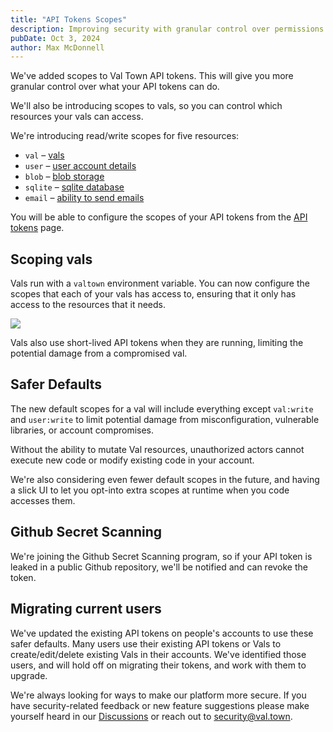```yaml
---
title: "API Tokens Scopes"
description: Improving security with granular control over permissions
pubDate: Oct 3, 2024
author: Max McDonnell
---
```


We've added scopes to Val Town API tokens. This will give you more granular
control over what your API tokens can do.

We'll also be introducing scopes to vals, so you can control which resources
your vals can access.

We're introducing read/write scopes for five resources:

- `val` – [vals](https://docs.val.town/openapi#tag/vals)
- `user` – [user account details](https://docs.val.town/openapi#tag/me)
- `blob` – [blob storage](https://docs.val.town/openapi#tag/blobs)
- `sqlite` – [sqlite database](https://docs.val.town/openapi#tag/sqlite)
- `email` – [ability to send emails](https://docs.val.town/openapi#tag/emails)

You will be able to configure the scopes of your API tokens from the
[API tokens](https://www.val.town/settings/api) page.

## Scoping vals

Vals run with a `valtown` environment variable. You can now configure the scopes
that each of your vals has access to, ensuring that it only has access to the
resources that it needs.

![](./api-token-scopes/val-names-permissions.png)

Vals also use short-lived API tokens when they are running, limiting the
potential damage from a compromised val.

## Safer Defaults

The new default scopes for a val will include everything except `val:write` and
`user:write` to limit potential damage from misconfiguration, vulnerable
libraries, or account compromises.

Without the ability to mutate Val resources, unauthorized actors cannot execute
new code or modify existing code in your account.

We're also considering even fewer default scopes in the future, and having a
slick UI to let you opt-into extra scopes at runtime when you code accesses
them.

## Github Secret Scanning

We're joining the Github Secret Scanning program, so if your API token is leaked
in a public Github repository, we'll be notified and can revoke the token.

## Migrating current users

We've updated the existing API tokens on people's accounts to use these safer
defaults. Many users use their existing API tokens or Vals to create/edit/delete
existing Vals in their accounts. We've identified those users, and will hold off
on migrating their tokens, and work with them to upgrade.

We're always looking for ways to make our platform more secure. If you have
security-related feedback or new feature suggestions please make yourself heard
in our [Discussions](https://github.com/val-town/val-town-product/discussions)
or reach out to security@val.town.
